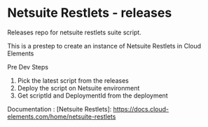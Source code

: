# Netsuite Restlets - releases
Releases repo for netsuite restlets suite script.


This is a prestep to create an instance of Netsuite Restlets in Cloud Elements

[Snapshot]: https://my-snapshot.cloudelements.io
[Staging]: https://my-staging.cloudelements.io
[Production - US]: https://my.cloudelements.io
[Production - UK]: https://my.cloudelements.co.uk



Pre Dev Steps
1. Pick the latest script from the releases
2. Deploy the script on Netsuite environment
3. Get scriptId and DeploymentId from the deployment


Documentation : [Netsuite Restlets]: https://docs.cloud-elements.com/home/netsuite-restlets
